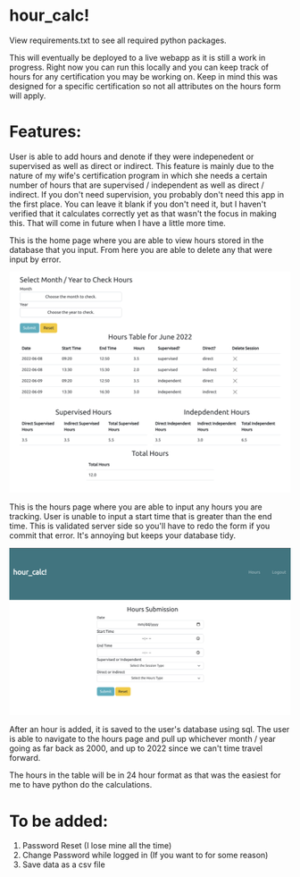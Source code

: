 # hour_calc!

View requirements.txt to see all required python packages.

This will eventually be deployed to a live webapp as it is still a work in progress. Right now you can run this locally and you can keep track of hours for any certification you may be working on. Keep in mind this was designed for a specific certification so not all attributes on the hours form will apply.

# Features:

User is able to add hours and denote if they were indepenedent or supervised as well as direct or indirect. This feature is mainly due to the nature of my wife's certification program in which she needs a certain number of hours that are supervised / independent as well as direct / indirect. If you don't need supervision, you probably don't need this app in the first place. You can leave it blank if you don't need it, but I haven't verified that it calculates correctly yet as that wasn't the focus in making this. That will come in future when I have a little more time.

This is the home page where you are able to view hours stored in the database that you input. From here you are able to delete any that were input by error.

![home page!](/images/home_page.png "Home Page")

This is the hours page where you are able to input any hours you are tracking. User is unable to input a start time that is greater
than the end time. This is validated server side so you'll have to redo the form if you commit that error. It's annoying but keeps your
database tidy.

![hours page!](/images/hour-sub.png "Hours Page")

After an hour is added, it is saved to the user's database using sql. The user is able to navigate to the hours page and pull up whichever month / year going as far back as 2000, and up to 2022 since we can't time travel forward. 

The hours in the table will be in 24 hour format as that was the easiest for me to have python do the calculations.

# To be added:
1. Password Reset (I lose mine all the time)
2. Change Password while logged in (If you want to for some reason)
3. Save data as a csv file

